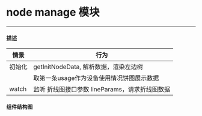 # node manage 模块
---

#### 描述

|情景|行为|
|-|-|
|初始化| getInitNodeData, 解析数据，渲染左边树 |
||取第一条usage作为设备使用情况饼图展示数据|
|watch|监听 折线图接口参数 lineParams，请求折线图数据|


#### 组件结构图

